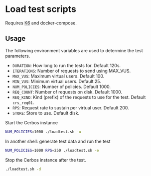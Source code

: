 # Load test scripts

Requires [K6](https://k6.io/docs/) and docker-compose.

## Usage

The following environment variables are used to determine the test parameters.

- `DURATION`: How long to run the tests for. Default 120s.
- `ITERATIONS`: Number of requests to send using MAX_VUS.
- `MAX_VUS`: Maximum virtual users. Default 100.
- `MIN_VUS`: Minimum virtual users. Default 25.
- `NUM_POLICIES`: Number of policies. Default 1000.
- `REQ_COUNT`: Number of requests on disk. Default 1000.
- `REQ_KIND`: Kind (prefix) of the requests to use for the test. Default `crs_req01`.
- `RPS`: Request rate to sustain per virtual user. Default 200.
- `STORE`: Store to use. Default disk.

Start the Cerbos instance

```sh
NUM_POLICIES=1000 ./loadtest.sh -u
```

In another shell: generate test data and run the test

```sh
NUM_POLICIES=1000 RPS=250 ./loadtest.sh -e
```

Stop the Cerbos instance after the test.

```sh
./loadtest.sh -d
```
